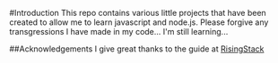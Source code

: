 #Introduction
This repo contains various little projects that have been created to allow me to learn javascript and node.js.
 Please forgive any transgressions I have made in my code... I'm still learning...

 ##Acknowledgements
I give great thanks to the guide at [RisingStack](https://blog.risingstack.com/node-hero-tutorial-getting-started-with-node-js/)
